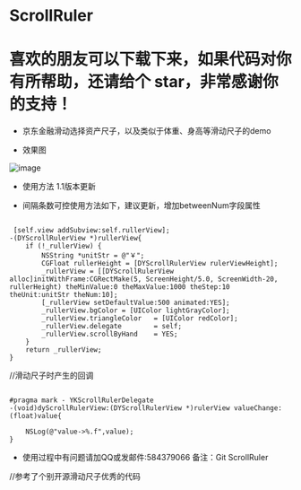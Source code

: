 ScrollRuler
=
喜欢的朋友可以下载下来，如果代码对你有所帮助，还请给个 star，非常感谢你的支持！
= 
 * 京东金融滑动选择资产尺子，以及类似于体重、身高等滑动尺子的demo
 
 
 * 效果图
 
  ![image](https://github.com/DanielYK/ScrollRuler/YKScrollRuler/DYScorllRuler/ruler.gif)


 * 使用方法 1.1版本更新 
 - 间隔条数可控使用方法如下，建议更新，增加betweenNum字段属性

<pre><code>
 [self.view addSubview:self.rullerView];
-(DYScrollRulerView *)rullerView{
    if (!_rullerView) {
        NSString *unitStr = @"￥";
        CGFloat rullerHeight = [DYScrollRulerView rulerViewHeight];
        _rullerView = [[DYScrollRulerView alloc]initWithFrame:CGRectMake(5, ScreenHeight/5.0, ScreenWidth-20, rullerHeight) theMinValue:0 theMaxValue:1000 theStep:10 theUnit:unitStr theNum:10];
        [_rullerView setDefaultValue:500 animated:YES];
        _rullerView.bgColor = [UIColor lightGrayColor];
        _rullerView.triangleColor   = [UIColor redColor];
        _rullerView.delegate        = self;
        _rullerView.scrollByHand    = YES;
    }
    return _rullerView;
}
</code></pre>

//滑动尺子时产生的回调

<pre><code>
#pragma mark - YKScrollRulerDelegate
-(void)dyScrollRulerView:(DYScrollRulerView *)rulerView valueChange:(float)value{

    NSLog(@"value->%.f",value);
}
</code></pre>

 - 使用过程中有问题请加QQ或发邮件:584379066 备注：Git ScrollRuler

//参考了个别开源滑动尺子优秀的代码

